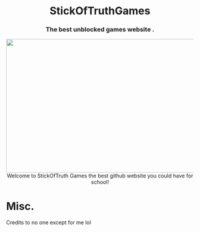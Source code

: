 <h1 align="center">StickOfTruthGames</h1>
<h3 align="center">The best unblocked games website .</h3>

<p align="center">
<img width="640" height="360" src="> https://res.cloudinary.com/lmn/image/upload/c_limit,h_360,w_640/e_sharpen:100/f_auto,fl_lossy,q_auto/v1/gameskinnyc/s/o/u/south-park-stick-truth-5192a.jpg
</p>

<p align="center">
Welcome to StickOfTruth Games the best github website you could have for school!


# Misc.

Credits to no one except for me lol
